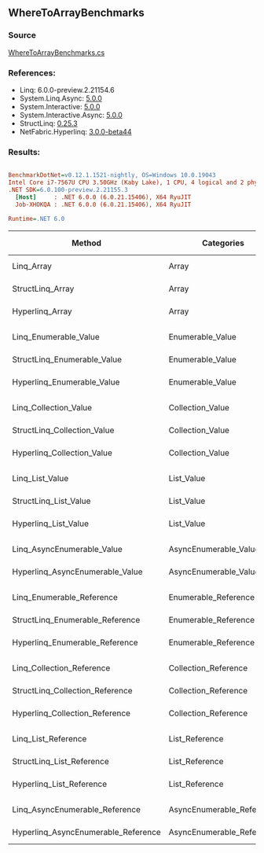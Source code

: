 ﻿## WhereToArrayBenchmarks

### Source
[WhereToArrayBenchmarks.cs](../NetFabric.Hyperlinq.Benchmarks/Benchmarks/WhereToArrayBenchmarks.cs)

### References:
- Linq: 6.0.0-preview.2.21154.6
- System.Linq.Async: [5.0.0](https://www.nuget.org/packages/System.Linq.Async/5.0.0)
- System.Interactive: [5.0.0](https://www.nuget.org/packages/System.Interactive/5.0.0)
- System.Interactive.Async: [5.0.0](https://www.nuget.org/packages/System.Interactive.Async/5.0.0)
- StructLinq: [0.25.3](https://www.nuget.org/packages/StructLinq/0.25.3)
- NetFabric.Hyperlinq: [3.0.0-beta44](https://www.nuget.org/packages/NetFabric.Hyperlinq/3.0.0-beta44)

### Results:
``` ini

BenchmarkDotNet=v0.12.1.1521-nightly, OS=Windows 10.0.19043
Intel Core i7-7567U CPU 3.50GHz (Kaby Lake), 1 CPU, 4 logical and 2 physical cores
.NET SDK=6.0.100-preview.2.21155.3
  [Host]     : .NET 6.0.0 (6.0.21.15406), X64 RyuJIT
  Job-XHOKQA : .NET 6.0.0 (6.0.21.15406), X64 RyuJIT

Runtime=.NET 6.0  

```
|                              Method |                Categories | Count |       Mean |    Error |   StdDev | Ratio |  Gen 0 | Gen 1 | Gen 2 | Allocated |
|------------------------------------ |-------------------------- |------ |-----------:|---------:|---------:|------:|-------:|------:|------:|----------:|
|                          Linq_Array |                     Array |   100 |   427.1 ns |  1.44 ns |  1.20 ns |  1.00 | 0.3519 |     - |     - |     736 B |
|                    StructLinq_Array |                     Array |   100 |   403.1 ns |  1.33 ns |  1.11 ns |  0.94 | 0.1144 |     - |     - |     240 B |
|                     Hyperlinq_Array |                     Array |   100 |   508.5 ns |  2.19 ns |  1.94 ns |  1.19 | 0.1144 |     - |     - |     240 B |
|                                     |                           |       |            |          |          |       |        |       |       |           |
|               Linq_Enumerable_Value |          Enumerable_Value |   100 | 1,196.0 ns |  7.47 ns |  6.63 ns |  1.00 | 0.3700 |     - |     - |     776 B |
|         StructLinq_Enumerable_Value |          Enumerable_Value |   100 | 1,231.8 ns |  2.70 ns |  2.10 ns |  1.03 | 0.1297 |     - |     - |     272 B |
|          Hyperlinq_Enumerable_Value |          Enumerable_Value |   100 |   550.9 ns |  3.57 ns |  3.16 ns |  0.46 | 0.1144 |     - |     - |     240 B |
|                                     |                           |       |            |          |          |       |        |       |       |           |
|               Linq_Collection_Value |          Collection_Value |   100 | 1,205.4 ns |  3.50 ns |  2.92 ns |  1.00 | 0.3700 |     - |     - |     776 B |
|         StructLinq_Collection_Value |          Collection_Value |   100 | 1,257.0 ns |  6.59 ns |  5.84 ns |  1.04 | 0.1297 |     - |     - |     272 B |
|          Hyperlinq_Collection_Value |          Collection_Value |   100 |   521.4 ns |  1.31 ns |  1.03 ns |  0.43 | 0.1144 |     - |     - |     240 B |
|                                     |                           |       |            |          |          |       |        |       |       |           |
|                     Linq_List_Value |                List_Value |   100 | 1,208.0 ns |  3.79 ns |  3.36 ns |  1.00 | 0.3700 |     - |     - |     776 B |
|               StructLinq_List_Value |                List_Value |   100 |   806.1 ns |  3.44 ns |  3.05 ns |  0.67 | 0.1144 |     - |     - |     240 B |
|                Hyperlinq_List_Value |                List_Value |   100 | 1,147.2 ns |  2.94 ns |  2.45 ns |  0.95 | 0.1144 |     - |     - |     240 B |
|                                     |                           |       |            |          |          |       |        |       |       |           |
|          Linq_AsyncEnumerable_Value |     AsyncEnumerable_Value |   100 | 5,377.3 ns | 32.86 ns | 29.13 ns |  1.00 | 0.4501 |     - |     - |     952 B |
|     Hyperlinq_AsyncEnumerable_Value |     AsyncEnumerable_Value |   100 | 3,278.9 ns | 11.69 ns | 10.94 ns |  0.61 | 0.3433 |     - |     - |     720 B |
|                                     |                           |       |            |          |          |       |        |       |       |           |
|           Linq_Enumerable_Reference |      Enumerable_Reference |   100 | 1,241.1 ns |  5.44 ns |  4.82 ns |  1.00 | 0.3700 |     - |     - |     776 B |
|     StructLinq_Enumerable_Reference |      Enumerable_Reference |   100 | 1,250.7 ns |  4.35 ns |  3.85 ns |  1.01 | 0.1297 |     - |     - |     272 B |
|      Hyperlinq_Enumerable_Reference |      Enumerable_Reference |   100 | 1,347.2 ns |  5.68 ns |  4.74 ns |  1.09 | 0.1297 |     - |     - |     272 B |
|                                     |                           |       |            |          |          |       |        |       |       |           |
|           Linq_Collection_Reference |      Collection_Reference |   100 | 1,233.7 ns |  3.62 ns |  3.21 ns |  1.00 | 0.3700 |     - |     - |     776 B |
|     StructLinq_Collection_Reference |      Collection_Reference |   100 | 1,240.4 ns |  3.89 ns |  3.25 ns |  1.01 | 0.1297 |     - |     - |     272 B |
|      Hyperlinq_Collection_Reference |      Collection_Reference |   100 | 1,373.4 ns |  2.59 ns |  2.16 ns |  1.11 | 0.1297 |     - |     - |     272 B |
|                                     |                           |       |            |          |          |       |        |       |       |           |
|                 Linq_List_Reference |            List_Reference |   100 | 1,267.2 ns |  6.20 ns |  5.50 ns |  1.00 | 0.3700 |     - |     - |     776 B |
|           StructLinq_List_Reference |            List_Reference |   100 | 1,245.2 ns |  3.72 ns |  3.29 ns |  0.98 | 0.1297 |     - |     - |     272 B |
|            Hyperlinq_List_Reference |            List_Reference |   100 | 1,184.4 ns |  2.50 ns |  1.95 ns |  0.94 | 0.1144 |     - |     - |     240 B |
|                                     |                           |       |            |          |          |       |        |       |       |           |
|      Linq_AsyncEnumerable_Reference | AsyncEnumerable_Reference |   100 | 5,438.5 ns | 40.03 ns | 37.45 ns |  1.00 | 0.4501 |     - |     - |     952 B |
| Hyperlinq_AsyncEnumerable_Reference | AsyncEnumerable_Reference |   100 | 4,029.0 ns |  9.78 ns |  9.15 ns |  0.74 | 0.3586 |     - |     - |     752 B |
